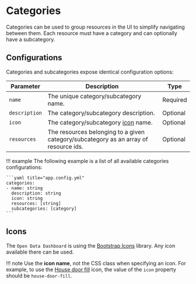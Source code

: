 # Categories

Categories can be used to group resources in the UI to simplify navigating between them. Each resource must have a category and can optionally have a subcategory.

## Configurations

Categories and subcategories expose identical configuration options:

| Parameter     | Description                                                                          | Type     |
| ------------- | ------------------------------------------------------------------------------------ | -------- |
| `name`        | The unique category/subcategory name.                                                | Required |
| `description` | The category/subcategory description.                                                | Optional |
| `icon`        | The category/subcategory [icon](#icons) name.                                        | Optional |
| `resources`   | The resources belonging to a given category/subcategory as an array of resource ids. | Optional |

!!! example
    The following example is a list of all available categories configurations:

    ```yaml title="app.config.yml"
    categories:
    - name: string
      description: string
      icon: string
      resources: [string]
      subcategories: [category]
    ```

## Icons

The `Open Data Dashboard` is using the [Bootstrap Icons](https://icons.getbootstrap.com/) library. Any icon available there can be used.

!!! note
    Use the **icon name**, not the CSS class when specifying an icon.
    For example, to use the [House door fill](https://icons.getbootstrap.com/icons/house-door-fill/) icon, the value of the `icon` property should be `house-door-fill`.
